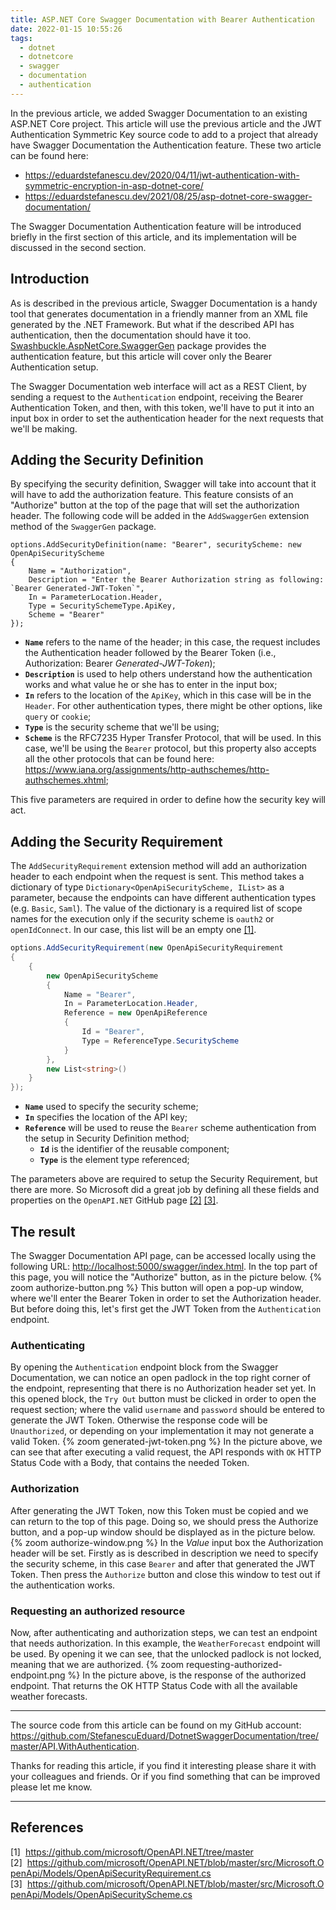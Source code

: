 ```yaml
---
title: ASP.NET Core Swagger Documentation with Bearer Authentication
date: 2022-01-15 10:55:26
tags:
  - dotnet
  - dotnetcore
  - swagger
  - documentation
  - authentication
---
```


<!-- markdownlint-disable MD033 -->

In the previous article, we added Swagger Documentation to an existing ASP.NET Core project. This article will use the previous article and the JWT Authentication Symmetric Key source code to add to a project that already have Swagger Documentation the Authentication feature. These two article can be found here:

- <https://eduardstefanescu.dev/2020/04/11/jwt-authentication-with-symmetric-encryption-in-asp-dotnet-core/>
- <https://eduardstefanescu.dev/2021/08/25/asp-dotnet-core-swagger-documentation/>

The Swagger Documentation Authentication feature will be introduced briefly in the first section of this article, and its implementation will be discussed in the second section.

## Introduction

As is described in the previous article, Swagger Documentation is a handy tool that generates documentation in a friendly manner from an XML file generated by the .NET Framework. But what if the described API has authentication, then the documentation should have it too. [Swashbuckle.AspNetCore.SwaggerGen](https://www.nuget.org/packages/Swashbuckle.AspNetCore.SwaggerGen/) package provides the authentication feature, but this article will cover only the Bearer Authentication setup.

The Swagger Documentation web interface will act as a REST Client, by sending a request to the `Authentication` endpoint, receiving the Bearer Authentication Token, and then, with this token, we'll have to put it into an input box in order to set the authentication header for the next requests that we'll be making.

## Adding the Security Definition

By specifying the security definition, Swagger will take into account that it will have to add the authorization feature. This feature consists of an "Authorize" button at the top of the page that will set the authorization header. The following code will be added in the `AddSwaggerGen` extension method of the `SwaggerGen` package.

```chsarp
options.AddSecurityDefinition(name: "Bearer", securityScheme: new OpenApiSecurityScheme
{
    Name = "Authorization",
    Description = "Enter the Bearer Authorization string as following: `Bearer Generated-JWT-Token`",
    In = ParameterLocation.Header,
    Type = SecuritySchemeType.ApiKey,
    Scheme = "Bearer"
});
```

- **`Name`** refers to the name of the header; in this case, the request includes the Authentication header followed by the Bearer Token (i.e., Authorization: Bearer *Generated-JWT-Token*);
- **`Description`** is used to help others understand how the authentication works and what value he or she has to enter in the input box;
- **`In`** refers to the location of the `ApiKey`, which in this case will be in the `Header`. For other authentication types, there might be other options, like `query` or `cookie`;
- **`Type`** is the security scheme that we'll be using;
- **`Scheme`** is the RFC7235 Hyper Transfer Protocol, that will be used. In this case, we'll be using the `Bearer` protocol, but this property also accepts all the other protocols that can be found here: <https://www.iana.org/assignments/http-authschemes/http-authschemes.xhtml>;

This five parameters are required in order to define how the security key will act.

## Adding the Security Requirement

The `AddSecurityRequirement` extension method will add an authorization header to each endpoint when the request is sent. This method takes a dictionary of type `Dictionary<OpenApiSecurityScheme, IList>` as a parameter, because the endpoints can have different authentication types (e.g. `Basic`, `Saml`). The value of the dictionary is a required list of scope names for the execution only if the security scheme is `oauth2` or `openIdConnect`. In our case, this list will be an empty one <a href="#reference1">[1]</a>.

```csharp
options.AddSecurityRequirement(new OpenApiSecurityRequirement
{
    {
        new OpenApiSecurityScheme
        {
            Name = "Bearer",
            In = ParameterLocation.Header,
            Reference = new OpenApiReference
            {
                Id = "Bearer",
                Type = ReferenceType.SecurityScheme
            }
        },
        new List<string>()
    }
});
```

- **`Name`** used to specify the security scheme;
- **`In`** specifies the location of the API key;
- **`Reference`** will be used to reuse the `Bearer` scheme authentication from the setup in Security Definition method;
  - **`Id`** is the identifier of the reusable component;
  - **`Type`** is the element type referenced;

The parameters above are required to setup the Security Requirement, but there are more. So Microsoft did a great job by defining all these fields and properties on the `OpenAPI.NET` GitHub page <a href="#reference2">[2]</a> <a href="#reference3">[3]</a>.

## The result

The Swagger Documentation API page, can be accessed locally using the following URL: <http://localhost:5000/swagger/index.html>. In the top part of this page, you will notice the "Authorize" button, as in the picture below.
{% zoom authorize-button.png %}
This button will open a pop-up window, where we'll enter the Bearer Token in order to set the Authorization header. But before doing this, let's first get the JWT Token from the `Authentication` endpoint.

### Authenticating

By opening the `Authentication` endpoint block from the Swagger Documentation, we can notice an open padlock in the top right corner of the endpoint, representing that there is no Authorization header set yet.
In this opened block, the `Try Out` button must be clicked in order to open the request section; where the valid `username` and `password` should be entered to generate the JWT Token. Otherwise the response code will be `Unauthorized`, or depending on your implementation it may not generate a valid Token.
{% zoom generated-jwt-token.png %}
In the picture above, we can see that after executing a valid request, the API responds with `OK` HTTP Status Code with a Body, that contains the needed Token.

### Authorization

After generating the JWT Token, now this Token must be copied and we can return to the top of this page. Doing so, we should press the Authorize button, and a pop-up window should be displayed as in the picture below.
{% zoom authorize-window.png %}
In the *Value* input box the Authorization header will be set. Firstly as is described in description we need to specify the security scheme, in this case `Bearer` and after that generated the JWT Token. Then press the `Authorize` button and close this window to test out if the authentication works.

### Requesting an authorized resource

Now, after authenticating and authorization steps, we can test an endpoint that needs authorization. In this example, the `WeatherForecast` endpoint will be used. By opening it we can see, that the unlocked padlock is not locked, meaning that we are authorized.
{% zoom requesting-authorized-endpoint.png %}
In the picture above, is the response of the authorized endpoint. That returns the OK HTTP Status Code with all the available weather forecasts.

---

The source code from this article can be found on my GitHub account: <https://github.com/StefanescuEduard/DotnetSwaggerDocumentation/tree/master/API.WithAuthentication>.

Thanks for reading this article, if you find it interesting please share it with your colleagues and friends. Or if you find something that can be improved please let me know.

---

## References

<div style="text-align:left;">
  <div style="display: inline-table;">
    <a name="reference1" style="text-decoration: none; background-image: none; margin-right: 8px;">[1]</a>
    <a style="overflow-wrap: anywhere;" href="https://github.com/microsoft/OpenAPI.NET/tree/master">https://github.com/microsoft/OpenAPI.NET/tree/master</a>
  </div>
  <div style="display: inline-table;">
    <a name="reference2" style="text-decoration: none; background-image: none; margin-right: 8px;">[2]</a>
    <a style="overflow-wrap: anywhere;" href="https://github.com/microsoft/OpenAPI.NET/blob/master/src/Microsoft.OpenApi/Models/OpenApiSecurityRequirement.cs">https://github.com/microsoft/OpenAPI.NET/blob/master/src/Microsoft.OpenApi/Models/OpenApiSecurityRequirement.cs</a>
  </div>
  <div style="display: inline-table;">
    <a name="reference2" style="text-decoration: none; background-image: none; margin-right: 8px;">[3]</a>
    <a style="overflow-wrap: anywhere;" href="https://github.com/microsoft/OpenAPI.NET/blob/master/src/Microsoft.OpenApi/Models/OpenApiSecurityScheme.cs">https://github.com/microsoft/OpenAPI.NET/blob/master/src/Microsoft.OpenApi/Models/OpenApiSecurityScheme.cs</a>
  </div>
</div>
